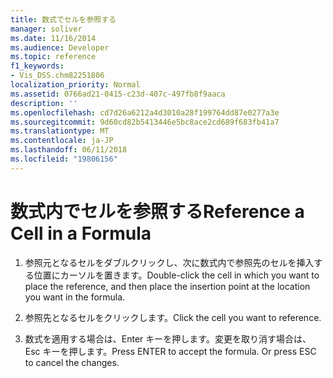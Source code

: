 ```yaml
---
title: 数式でセルを参照する
manager: soliver
ms.date: 11/16/2014
ms.audience: Developer
ms.topic: reference
f1_keywords:
- Vis_DSS.chm82251806
localization_priority: Normal
ms.assetid: 0766ad21-0415-c23d-407c-497fb8f9aaca
description: ''
ms.openlocfilehash: cd7d26a6212a4d3010a28f199764dd87e0277a3e
ms.sourcegitcommit: 9d60cd82b5413446e5bc8ace2cd689f683fb41a7
ms.translationtype: MT
ms.contentlocale: ja-JP
ms.lasthandoff: 06/11/2018
ms.locfileid: "19806156"
---
```

# <a name="reference-a-cell-in-a-formula"></a><span data-ttu-id="b65e4-102">数式内でセルを参照する</span><span class="sxs-lookup"><span data-stu-id="b65e4-102">Reference a Cell in a Formula</span></span>

1. <span data-ttu-id="b65e4-103">参照元となるセルをダブルクリックし、次に数式内で参照先のセルを挿入する位置にカーソルを置きます。</span><span class="sxs-lookup"><span data-stu-id="b65e4-103">Double-click the cell in which you want to place the reference, and then place the insertion point at the location you want in the formula.</span></span>
    
2. <span data-ttu-id="b65e4-104">参照先となるセルをクリックします。</span><span class="sxs-lookup"><span data-stu-id="b65e4-104">Click the cell you want to reference.</span></span>
    
3. <span data-ttu-id="b65e4-p101">数式を適用する場合は、Enter キーを押します。変更を取り消す場合は、Esc キーを押します。</span><span class="sxs-lookup"><span data-stu-id="b65e4-p101">Press ENTER to accept the formula. Or press ESC to cancel the changes.</span></span>
    

